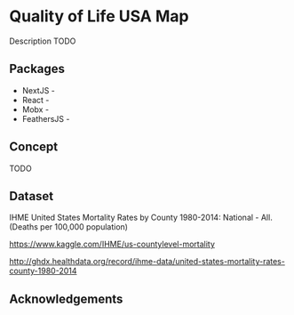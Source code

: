# Quality of Life USA Map

Description TODO

## Packages

- NextJS - 
- React - 
- Mobx - 
- FeathersJS - 

## Concept

TODO

## Dataset

IHME United States Mortality Rates by County 1980-2014: National - All. (Deaths per 100,000 population)

https://www.kaggle.com/IHME/us-countylevel-mortality

http://ghdx.healthdata.org/record/ihme-data/united-states-mortality-rates-county-1980-2014

## Acknowledgements
